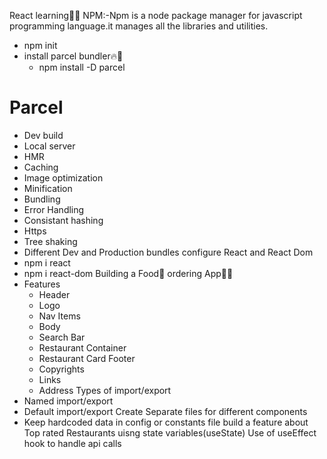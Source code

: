 React learning🚀🚀
NPM:-Npm is a node package manager for javascript programming language.it manages all the libraries and utilities.
- npm init
- install parcel bundler🔥🚀
  - npm install -D parcel
# Parcel
  - Dev build
  - Local server
  - HMR
  - Caching
  - Image optimization
  - Minification
  - Bundling
  - Error Handling
  - Consistant hashing
  - Https
  - Tree shaking
  - Different Dev and Production bundles
configure React and React Dom
  - npm i react
  - npm i react-dom
Building a Food🍔 ordering App🚀🚀
  - Features
     - Header
      - Logo
      - Nav Items
     - Body
      - Search Bar
      - Restaurant Container
      - Restaurant Card
    Footer
      - Copyrights
      - Links
      - Address
Types of import/export
 - Named import/export
 - Default import/export
Create Separate files for different components
 - Keep hardcoded data in config or constants file
build a feature about Top rated Restaurants uisng state variables(useState)
Use of useEffect hook to handle api calls
        

